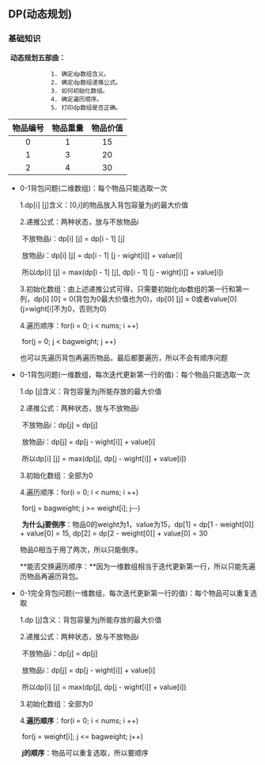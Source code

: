 ## DP(动态规划)

### **基础知识**

​			**动态规划五部曲：**

				1. 确定dp数组含义。
   				2. 确定dp数组递推公式。
   				3. 如何初始化数组。
   				4. 确定遍历顺序。
   				5. 打印dp数组是否正确。

| 物品编号 | 物品重量 | 物品价值 |
| :------: | :------: | :------: |
|    0     |    1     |    15    |
|    1     |    3     |    20    |
|    2     |    4     |    30    |

* 0-1背包问题(二维数组)：每个物品只能选取一次

  1.dp[i] [j]含义：[0,i]的物品放入背包容量为j的最大价值

  2.递推公式：两种状态，放与不放物品i

  ​	不放物品i：dp[i] [j] = dp[i - 1] [j]

  ​	放物品i：dp[i] [j] = dp[i - 1] [j - wight[i]] + value[i]

  ​	所以dp[i] [j] = max(dp[i - 1] [j], dp[i - 1] [j - wight[i]] + value[i])

  3.初始化数组：由上述递推公式可得，只需要初始化dp数组的第一行和第一列，dp[i] [0] = 0(背包为0最大价值也为0)，dp[0] [j] = 0或者value[0] (j>wight[i]不为0，否则为0)

  4.遍历顺序：for(i = 0; i < nums; i ++)

  ​							for(j = 0; j < bagweight; j ++)

  ​	也可以先遍历背包再遍历物品，最后都要遍历，所以不会有顺序问题

* 0-1背包问题(一维数组，每次迭代更新第一行的值)：每个物品只能选取一次

  1.dp [j]含义：背包容量为j所能存放的最大价值

  2.递推公式：两种状态，放与不放物品i

  ​	不放物品i：dp[j] = dp[j]

  ​	放物品i：dp[j] = dp[j - wight[i]] + value[i]

  ​	所以dp[i] [j] = max(dp[j], dp[j - wight[i]] + value[i])

  3.初始化数组：全部为0

  4.遍历顺序：for(i = 0; i < nums; i ++)

  ​							for(j = bagweight; j >= weight[i]; j--)

  ​	**为什么j要倒序**：物品0的weight为1，value为15，dp[1] = dp[1 - weight[0]] + value[0] = 15,  dp[2] = dp[2 - weight[0]] + value[0] = 30

  物品0相当于用了两次，所以只能倒序。

  ​	**能否交换遍历顺序：**因为一维数组相当于迭代更新第一行，所以只能先遍历物品再遍历背包。

* 0-1完全背包问题(一维数组，每次迭代更新第一行的值)：每个物品可以重复选取

  1.dp [j]含义：背包容量为j所能存放的最大价值

  2.递推公式：两种状态，放与不放物品i

  ​	不放物品i：dp[j] = dp[j]

  ​	放物品i：dp[j] = dp[j - wight[i]] + value[i]

  ​	所以dp[i] [j] = max(dp[j], dp[j - wight[i]] + value[i])

  3.初始化数组：全部为0

  4.**遍历顺序**：for(i = 0; i < nums; i ++)

  ​							for(j = weight[i]; j <= bagweight; j++)

  ​	**j的顺序**：物品可以重复选取，所以要顺序

  ​	